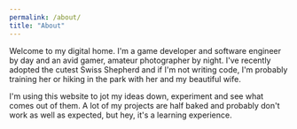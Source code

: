 ```yaml
---
permalink: /about/
title: "About"
---
```


Welcome to my digital home. I'm a game developer and software engineer by day and an avid gamer, amateur photographer by night. I've recently adopted the cutest Swiss Shepherd and if I'm not writing code, I'm probably training her or hiking in the park with her and my beautiful wife.

I'm using this website to jot my ideas down, experiment and see what comes out of them. A lot of my projects are half baked and probably don't work as well as expected, but hey, it's a learning experience.